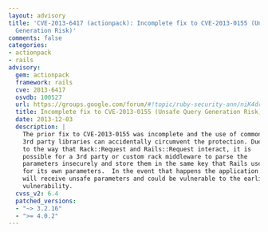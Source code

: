 ```yaml
---
layout: advisory
title: 'CVE-2013-6417 (actionpack): Incomplete fix to CVE-2013-0155 (Unsafe Query
  Generation Risk)'
comments: false
categories:
- actionpack
- rails
advisory:
  gem: actionpack
  framework: rails
  cve: 2013-6417
  osvdb: 100527
  url: https://groups.google.com/forum/#!topic/ruby-security-ann/niK4drpSHT4
  title: Incomplete fix to CVE-2013-0155 (Unsafe Query Generation Risk)
  date: 2013-12-03
  description: |
    The prior fix to CVE-2013-0155 was incomplete and the use of common
    3rd party libraries can accidentally circumvent the protection. Due
    to the way that Rack::Request and Rails::Request interact, it is
    possible for a 3rd party or custom rack middleware to parse the
    parameters insecurely and store them in the same key that Rails uses
    for its own parameters.  In the event that happens the application
    will receive unsafe parameters and could be vulnerable to the earlier
    vulnerability.
  cvss_v2: 6.4
  patched_versions:
  - "~> 3.2.16"
  - ">= 4.0.2"
---
```


